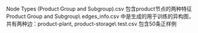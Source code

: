 Node Types (Product Group and Subgroup).csv 包含product节点的两种特征Product Group and Subgroup\\
edges_info.csv 中是生成的用于训练的异构图，共有两种边：product-plant, product-storage\\
test.csv 包含50条正样例
